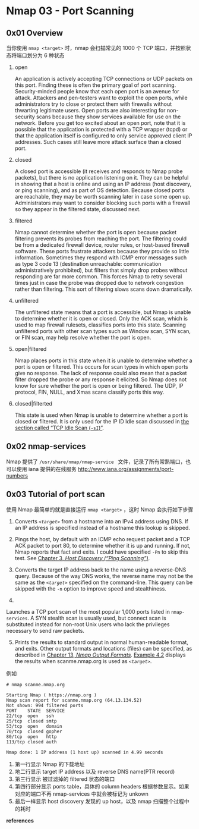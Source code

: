 # Nmap 03 - Port Scanning

## 0x01 Overview

当你使用 `nmap <target>` 时，nmap 会扫描常见的 1000 个 TCP 端口，并按照状态将端口划分为 6 种状态

1. open

   An application is actively accepting TCP  connections or UDP packets on this port.  Finding these is often the  primary goal of port scanning.  Security-minded people know that  each open port is an avenue for attack.  Attackers and pen-testers  want to exploit the open ports, while administrators try to close or  protect them with firewalls without thwarting legitimate users.  Open ports are also interesting for non-security scans because they  show services available for use on the network.  Before you get too  excited about an open port, note that it is possible that the  application is protected with a TCP wrapper  (tcpd) or that the application itself is  configured to only service approved client IP addresses.  Such cases  still leave more attack surface than a closed  port.

2. closed

   A closed port is accessible (it receives and  responds to Nmap probe packets), but there is no application  listening on it.  They can be helpful in showing that a host is  online and using an IP address (host discovery, or ping scanning),  and as part of OS detection.  Because closed ports are reachable,  they may be worth scanning later in case some open up.  Administrators may want to consider blocking such ports with a  firewall so they appear in the filtered state, discussed next.

3. filtered

   Nmap cannot determine whether the port is open  because packet filtering prevents its probes from reaching the port.  The filtering could be from a dedicated firewall device, router  rules, or host-based firewall software.  These ports frustrate  attackers because they provide so little information.  Sometimes  they respond with ICMP error messages such as type 3 code 13  (destination unreachable: communication administratively  prohibited), but filters that simply drop probes without responding  are far more common.  This forces Nmap to retry several times just  in case the probe was dropped due to network congestion rather than  filtering.  This sort of filtering slows scans down dramatically.

4. unfiltered

   The unfiltered state means that a port is accessible,  but Nmap is unable to determine whether it is open or closed.  Only  the ACK scan, which is used to map firewall rulesets, classifies  ports into this state.  Scanning unfiltered ports with other scan  types such as Window scan, SYN scan, or FIN scan, may help resolve  whether the port is open.  

5. open|filtered

   Nmap places ports in this state when it is unable to  determine whether a port is open or filtered.  This occurs for scan  types in which open ports give no response.  The lack of  response could also mean that a packet filter dropped the probe or  any response it elicited.  So Nmap does not know for sure whether  the port is open or being filtered.  The UDP, IP protocol,  FIN, NULL, and Xmas scans classify ports this  way.

6. closed|filterted

   This state is used when Nmap is unable to determine  whether a port is closed or filtered.  It is only used for the IP ID  Idle scan discussed in [the section called “TCP Idle Scan (`-sI`)”](https://nmap.org/book/idlescan.html).  

## 0x02 nmap-services

Nmap 提供了 `/usr/share/nmap/nmap-service ` 文件，记录了所有常熟端口，也可以使用 iana 提供的在线服务 http://www.iana.org/assignments/port-numbers

## 0x03 Tutorial of port scan

使用 Nmap 最简单的就是直接运行 `nmap <target>` ，这时 Nmap 会执行如下步骤

1. Converts *`<target>`* from a hostname into an IPv4 address using DNS.  If an IP address is specified instead of a hostname this lookup is skipped.

2. Pings the host, by default with an ICMP echo request packet and a TCP ACK packet to port 80, to determine whether it is up and running.  If not, Nmap reports that fact and exits.  I could have specified `-Pn` to skip this test.  See [Chapter 3, *Host Discovery (“Ping Scanning”)*](https://nmap.org/book/host-discovery.html).

3. Converts the target IP address back to the name using a reverse-DNS query.  Because of the way DNS works, the reverse name may not be the same as the *`<target>`* specified on the command-line.  This query can be skipped with the `-n` option to improve speed and stealthiness.

4. 

   Launches a TCP port scan of the most popular 1,000 ports listed in `nmap-services`.  A SYN stealth scan is usually used, but connect scan is substituted instead for non-root Unix users who lack the privileges necessary to send raw packets.

5. Prints the results to standard output in normal human-readable format, and exits.  Other output formats and locations (files) can be specified, as described in [Chapter 13, *Nmap Output Formats*](https://nmap.org/book/output.html). [Example 4.2](https://nmap.org/book/port-scanning-tutorial.html#port-scanning-tutorial-nmap1) displays the results when scanme.nmap.org is used as *`<target>`*.

例如

```
# nmap scanme.nmap.org

Starting Nmap ( https://nmap.org )
Nmap scan report for scanme.nmap.org (64.13.134.52)
Not shown: 994 filtered ports
PORT    STATE  SERVICE
22/tcp  open   ssh
25/tcp  closed smtp
53/tcp  open   domain
70/tcp  closed gopher
80/tcp  open   http
113/tcp closed auth

Nmap done: 1 IP address (1 host up) scanned in 4.99 seconds
```

1. 第一行显示 Nmap 的下载地址
2. 地二行显示 target IP address 以及 reverse DNS name(PTR record)
3. 第三行显示 被过滤掉的 filtered 状态的端口
4. 第四行部分显示 ports table，具体的 column headers 根据参数显示。如果对应的端口不再 nmap-services 中就会被标记为 unkown
5. 最后一样显示 host discovery 发现的 up host，以及 nmap 扫描整个过程中的耗时

**references**

[^1]:https://nmap.org/book/port-scanning.html